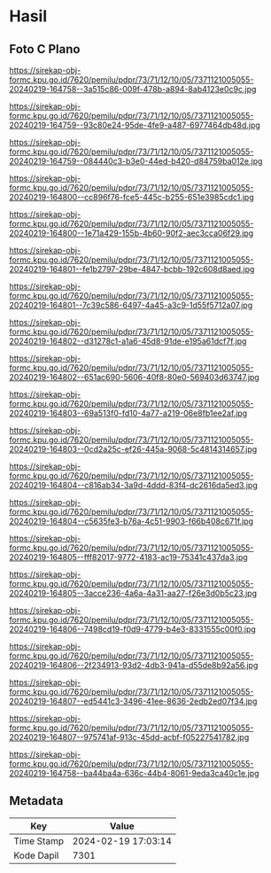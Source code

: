 # Hasil

## Foto C Plano

https://sirekap-obj-formc.kpu.go.id/7620/pemilu/pdpr/73/71/12/10/05/7371121005055-20240219-164758--3a515c86-009f-478b-a894-8ab4123e0c9c.jpg

https://sirekap-obj-formc.kpu.go.id/7620/pemilu/pdpr/73/71/12/10/05/7371121005055-20240219-164759--93c80e24-95de-4fe9-a487-6977464db48d.jpg

https://sirekap-obj-formc.kpu.go.id/7620/pemilu/pdpr/73/71/12/10/05/7371121005055-20240219-164759--084440c3-b3e0-44ed-b420-d84759ba012e.jpg

https://sirekap-obj-formc.kpu.go.id/7620/pemilu/pdpr/73/71/12/10/05/7371121005055-20240219-164800--cc896f76-fce5-445c-b255-651e3985cdc1.jpg

https://sirekap-obj-formc.kpu.go.id/7620/pemilu/pdpr/73/71/12/10/05/7371121005055-20240219-164800--1e71a429-155b-4b60-90f2-aec3cca06f29.jpg

https://sirekap-obj-formc.kpu.go.id/7620/pemilu/pdpr/73/71/12/10/05/7371121005055-20240219-164801--fe1b2797-29be-4847-bcbb-192c608d8aed.jpg

https://sirekap-obj-formc.kpu.go.id/7620/pemilu/pdpr/73/71/12/10/05/7371121005055-20240219-164801--7c39c586-6497-4a45-a3c9-1d55f5712a07.jpg

https://sirekap-obj-formc.kpu.go.id/7620/pemilu/pdpr/73/71/12/10/05/7371121005055-20240219-164802--d31278c1-a1a6-45d8-91de-e195a61dcf7f.jpg

https://sirekap-obj-formc.kpu.go.id/7620/pemilu/pdpr/73/71/12/10/05/7371121005055-20240219-164802--651ac690-5606-40f8-80e0-569403d63747.jpg

https://sirekap-obj-formc.kpu.go.id/7620/pemilu/pdpr/73/71/12/10/05/7371121005055-20240219-164803--69a513f0-fd10-4a77-a219-06e8fb1ee2af.jpg

https://sirekap-obj-formc.kpu.go.id/7620/pemilu/pdpr/73/71/12/10/05/7371121005055-20240219-164803--0cd2a25c-ef26-445a-9068-5c4814314657.jpg

https://sirekap-obj-formc.kpu.go.id/7620/pemilu/pdpr/73/71/12/10/05/7371121005055-20240219-164804--c816ab34-3a9d-4ddd-83f4-dc2616da5ed3.jpg

https://sirekap-obj-formc.kpu.go.id/7620/pemilu/pdpr/73/71/12/10/05/7371121005055-20240219-164804--c5635fe3-b76a-4c51-9903-f66b408c671f.jpg

https://sirekap-obj-formc.kpu.go.id/7620/pemilu/pdpr/73/71/12/10/05/7371121005055-20240219-164805--fff82017-9772-4183-ac19-75341c437da3.jpg

https://sirekap-obj-formc.kpu.go.id/7620/pemilu/pdpr/73/71/12/10/05/7371121005055-20240219-164805--3acce236-4a6a-4a31-aa27-f26e3d0b5c23.jpg

https://sirekap-obj-formc.kpu.go.id/7620/pemilu/pdpr/73/71/12/10/05/7371121005055-20240219-164806--7498cd19-f0d9-4779-b4e3-8331555c00f0.jpg

https://sirekap-obj-formc.kpu.go.id/7620/pemilu/pdpr/73/71/12/10/05/7371121005055-20240219-164806--2f234913-93d2-4db3-941a-d55de8b92a56.jpg

https://sirekap-obj-formc.kpu.go.id/7620/pemilu/pdpr/73/71/12/10/05/7371121005055-20240219-164807--ed5441c3-3496-41ee-8636-2edb2ed07f34.jpg

https://sirekap-obj-formc.kpu.go.id/7620/pemilu/pdpr/73/71/12/10/05/7371121005055-20240219-164807--975741af-913c-45dd-acbf-f05227541782.jpg

https://sirekap-obj-formc.kpu.go.id/7620/pemilu/pdpr/73/71/12/10/05/7371121005055-20240219-164758--ba44ba4a-636c-44b4-8061-9eda3ca40c1e.jpg


## Metadata

| Key        | Value               |
| ---------- | ------------------- |
| Time Stamp | 2024-02-19 17:03:14 |
| Kode Dapil | 7301                |



